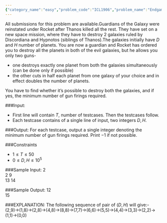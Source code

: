 ```yaml
---
{"category_name":"easy","problem_code":"ICL1906","problem_name":"Endgame","languages_supported":{"0":"C","1":"CPP14","2":"JAVA","3":"PYTH","4":"PYTH 3.6","5":"PYPY","6":"CS2","7":"PAS fpc","8":"PAS gpc","9":"RUBY","10":"PHP","11":"GO","12":"NODEJS","13":"HASK","14":"rust","15":"SCALA","16":"swift","17":"D","18":"PERL","19":"FORT","20":"WSPC","21":"ADA","22":"CAML","23":"ICK","24":"BF","25":"ASM","26":"CLPS","27":"PRLG","28":"ICON","29":"SCM qobi","30":"PIKE","31":"ST","32":"NICE","33":"LUA","34":"BASH","35":"NEM","36":"LISP sbcl","37":"LISP clisp","38":"SCM guile","39":"JS","40":"ERL","41":"TCL","42":"kotlin","43":"PERL6","44":"TEXT","45":"SCM chicken","46":"PYP3","47":"CLOJ","48":"R","49":"COB","50":"FS"},"max_timelimit":1,"source_sizelimit":50000,"problem_author":"la_flame_","problem_tester":null,"date_added":"27-03-2019","tags":{"0":"la_flame_"},"time":{"view_start_date":1553792400,"submit_start_date":1553792400,"visible_start_date":1553792400,"end_date":1735669800},"is_direct_submittable":false,"layout":"problem"}
---
```

<span class="solution-visible-txt">All submissions for this problem are available.</span>Guardians of the Galaxy were reinstated under Rocket after Thanos killed all the rest. They have set on a new space mission, where they have to destroy $2$ galaxies ruled by Discordiana and Hypnotos (siblings of Thanos).The galaxies initially have $D$ and $H$ number of planets. You are now a guardian and Rocket has ordered you to destroy all the planets in both of the evil galaxies, but he allows you only two guns-       
 - one destroys exactly one planet from both the galaxies simultaneously (can be done only if possible)
- the other cuts in half each planet from one galaxy of your choice and in effect doubles the number of planets. 

You have to find whether it’s possible to destroy both the galaxies, and if yes, the minimum number of gun firings required. 

###Input:

- First line will contain $T$, number of testcases. Then the testcases follow.
- Each testcase contains of a single line of input, two integers $D, H$.

###Output:
For each testcase, output a single integer denoting the minimum number of gun firings required. Print $-1$ if not possible. 

###Constraints
- $1 \leq T \leq 50$
- $0 \leq D, H \leq 10^5$

###Sample Input:
2       
2 9     
13 14

###Sample Output:
12   
15
    
###EXPLANATION:
The following sequence of pair of $(D,H)$ will give:-        
(2,9)->(1,8)->(2,8)->(4,8)->(8,8)->(7,7)->(6,6)->(5,5)->(4,4)->(3,3)->(2,2)->(1,1)->(0,0)

